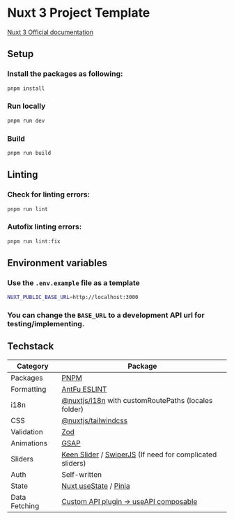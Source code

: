 # Nuxt 3 Project Template

[Nuxt 3 Official documentation](https://nuxt.com/docs/getting-started/introduction)

## Setup
### Install the packages as following:
```bash
pnpm install
```

### Run locally
```bash
pnpm run dev
```

### Build
```bash
pnpm run build
```

## Linting
### Check for linting errors:
```bash
pnpm run lint
```

### Autofix linting errors:
```bash
pnpm run lint:fix
```

## Environment variables
### Use the `.env.example` file as a template
```bash
NUXT_PUBLIC_BASE_URL=http://localhost:3000
```
### You can change the `BASE_URL` to a development API url for testing/implementing.

## Techstack

| Category | Package |
| --- | --- |
| Packages | [PNPM](https://pnpm.io/) |
| Formatting | [AntFu ESLINT](https://github.com/antfu/eslint-config) |
| i18n | [@nuxtjs/i18n](https://i18n.nuxtjs.org/docs/getting-started) with customRoutePaths (locales folder) |
| CSS | [@nuxtjs/tailwindcss](https://tailwindcss.nuxtjs.org/getting-started/configuration) |
| Validation | [Zod](https://zod.dev/) |
| Animations | [GSAP](https://gsap.com/docs/v3/) |
| Sliders | [Keen Slider](https://keen-slider.io/docs) / [SwiperJS](https://swiperjs.com/vue) (If need for complicated sliders) |
| Auth | Self-written |
| State | [Nuxt useState](https://nuxt.com/docs/api/composables/use-state) / [Pinia](https://pinia.vuejs.org/ssr/nuxt.html) |
| Data Fetching | [Custom API plugin → useAPI composable](https://notes.atinux.com/nuxt-custom-fetch) |
